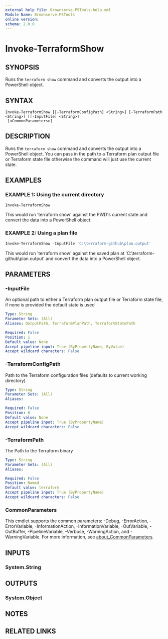 ```yaml
---
external help file: Brownserve.PSTools-help.xml
Module Name: Brownserve.PSTools
online version:
schema: 2.0.0
---
```


# Invoke-TerraformShow

## SYNOPSIS
Runs the `terraform show` command and converts the output into a PowerShell object.

## SYNTAX

```
Invoke-TerraformShow [[-TerraformConfigPath] <String>] [-TerraformPath <String>] [[-InputFile] <String>]
 [<CommonParameters>]
```

## DESCRIPTION
Runs the `terraform show` command and converts the output into a PowerShell object.
You can pass in the path to a Terraform plan output file or Terraform state file otherwise the command will just use the current state.

## EXAMPLES

### EXAMPLE 1: Using the current directory
```powershell
Invoke-TerraformShow
```

This would run 'terraform show' against the PWD's current state and convert the data into a PowerShell object.

### EXAMPLE 2: Using a plan file
```powershell
Invoke-TerraformShow -InputFile 'C:\terraform-github\plan.output'
```

This would run 'terraform show' against the saved plan at 'C:\terraform-github\plan.output' and convert the data into a PowerShell object.

## PARAMETERS

### -InputFile
An optional path to either a Terraform plan output file or Terraform state file, if none is provided the default state is used

```yaml
Type: String
Parameter Sets: (All)
Aliases: OutputPath, TerraformPlanPath, TerraformStatePath

Required: False
Position: 1
Default value: None
Accept pipeline input: True (ByPropertyName, ByValue)
Accept wildcard characters: False
```

### -TerraformConfigPath
Path to the Terraform configuration files (defaults to current working directory)

```yaml
Type: String
Parameter Sets: (All)
Aliases:

Required: False
Position: 0
Default value: None
Accept pipeline input: True (ByPropertyName)
Accept wildcard characters: False
```

### -TerraformPath
The Path to the Terraform binary

```yaml
Type: String
Parameter Sets: (All)
Aliases:

Required: False
Position: Named
Default value: terraform
Accept pipeline input: True (ByPropertyName)
Accept wildcard characters: False
```

### CommonParameters
This cmdlet supports the common parameters: -Debug, -ErrorAction, -ErrorVariable, -InformationAction, -InformationVariable, -OutVariable, -OutBuffer, -PipelineVariable, -Verbose, -WarningAction, and -WarningVariable. For more information, see [about_CommonParameters](http://go.microsoft.com/fwlink/?LinkID=113216).

## INPUTS

### System.String
## OUTPUTS

### System.Object
## NOTES

## RELATED LINKS
